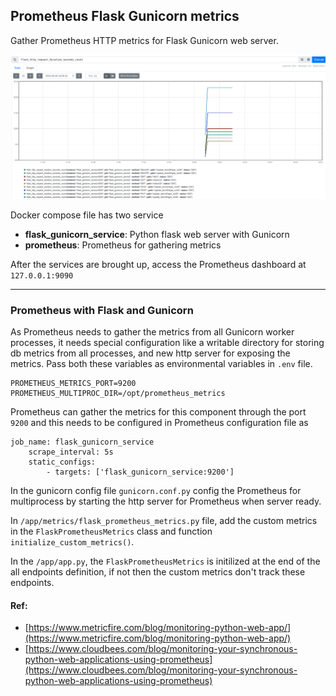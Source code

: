 ## Prometheus Flask Gunicorn metrics
Gather Prometheus HTTP metrics for Flask Gunicorn web server.

![HTTP metrics by endpoint](./static/metrics.png)

Docker compose file has two service
- **flask_gunicorn_service**: Python flask web server with Gunicorn
- **prometheus**: Prometheus for gathering metrics

After the services are brought up, access the Prometheus dashboard at `127.0.0.1:9090`

---

### Prometheus with Flask and Gunicorn
As Prometheus needs to gather the metrics from all Gunicorn worker processes, it needs special configuration like a writable directory for storing db metrics from all processes, and new http server for exposing the metrics. Pass both these variables as environmental variables in `.env` file. 

```
PROMETHEUS_METRICS_PORT=9200
PROMETHEUS_MULTIPROC_DIR=/opt/prometheus_metrics
```

Prometheus can gather the metrics for this component through the port `9200` and this needs to be configured in Prometheus configuration file as

```
job_name: flask_gunicorn_service
    scrape_interval: 5s
    static_configs:
        - targets: ['flask_gunicorn_service:9200']
```

In the gunicorn config file `gunicorn.conf.py` config the Prometheus for multiprocess by starting the http server for Prometheus when server ready.

In `/app/metrics/flask_prometheus_metrics.py` file, add the custom metrics in the `FlaskPrometheusMetrics` class and function `initialize_custom_metrics()`.

In the `/app/app.py`, the `FlaskPrometheusMetrics` is initilized at the end of the all endpoints definition, if not then the custom metrics don't track these endpoints.

#### Ref:
- [https://www.metricfire.com/blog/monitoring-python-web-app/](https://www.metricfire.com/blog/monitoring-python-web-app/)
- [https://www.cloudbees.com/blog/monitoring-your-synchronous-python-web-applications-using-prometheus](https://www.cloudbees.com/blog/monitoring-your-synchronous-python-web-applications-using-prometheus)